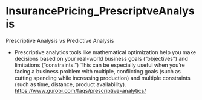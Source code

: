 # InsurancePricing_PrescriptveAnalysis

Prescriptive Analysis vs Predictive Analysis
- Prescriptive analytics tools like mathematical optimization help you make decisions based on your real-world business goals (“objectives”) and limitations (“constraints.”) This can be especially useful when you’re facing a business problem with multiple, conflicting goals (such as cutting spending while increasing production) and multiple constraints (such as time, distance, product availability).
https://www.gurobi.com/faqs/prescriptive-analytics/

